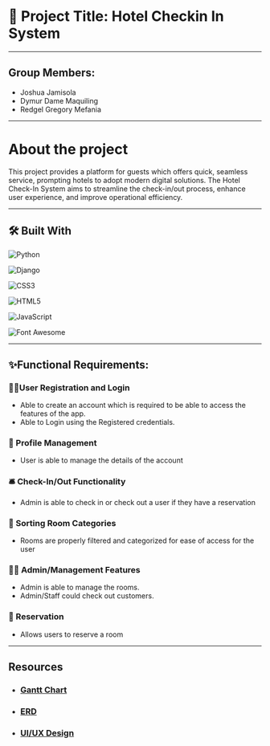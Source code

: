 # 🏨 Project Title: Hotel Checkin In System
---
## Group Members:
- Joshua Jamisola
- Dymur Dame Maquiling
- Redgel Gregory Mefania

---

# About the project
This project provides a platform for guests which offers quick, seamless service,
prompting hotels to adopt modern digital solutions. The Hotel Check-In System aims
to streamline the check-in/out process, enhance user experience, and improve
operational efficiency. 

---

## 🛠️ Built With 

![Python](https://img.shields.io/badge/Python-3776AB?style=for-the-badge&logo=python&logoColor=white)

![Django](https://img.shields.io/badge/Django-092E20?style=for-the-badge&logo=django&logoColor=white)

![CSS3](https://img.shields.io/badge/CSS3-1572B6?style=for-the-badge&logo=css3&logoColor=white)

![HTML5](https://img.shields.io/badge/HTML5-E34F26?style=for-the-badge&logo=html5&logoColor=white)

![JavaScript](https://img.shields.io/badge/JavaScript-F7DF1E?style=for-the-badge&logo=javascript&logoColor=black)

![Font Awesome](https://img.shields.io/badge/Font%20Awesome-339AF0?style=for-the-badge&logo=fontawesome&logoColor=white)


---

## ✨Functional Requirements:
### 🧑‍💻User Registration and Login
+ Able to create an account which is required to be able to access the features of the app.
+ Able to Login using the Registered credentials.

### 👤 Profile Management
+ User is able to manage the details of the account

### 🛎️ Check-In/Out Functionality
+ Admin is able to check in or check out a user if they have a reservation

### 📝 Sorting Room Categories
+ Rooms are properly filtered and categorized for ease of access for the user

### 👨‍💼 Admin/Management Features
+ Admin is able to manage the rooms.
+ Admin/Staff could check out customers.

### 📅 Reservation
+ Allows users to reserve a room


---

## Resources
+ ### <a href="https://github.com/DymurBoi/HotelCheckIn/blob/main/documents/Hotel%20Check-In%20System%20Gantt%20Chart.png">Gantt Chart</a>
+ ### <a href="https://github.com/DymurBoi/HotelCheckIn/blob/main/documents/Hotel%20Check-In%20System%20ERD.png">ERD</a>
+ ### <a href="https://github.com/DymurBoi/HotelCheckIn/blob/main/documents/Hotel%20Check-In%20System%20Design.pdf">UI/UX Design</a>

